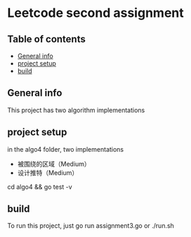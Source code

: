# Leetcode second assignment

## Table of contents
* [General info](#general-info)
* [project setup](#setup)
* [build](#build)

## General info
This project has two algorithm implementations
## project setup
in the algo4 folder, two implementations
* 被围绕的区域（Medium）
* 设计推特（Medium）

cd algo4 && go test -v

## build
To run this project, just go run assignment3.go or ./run.sh